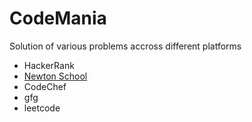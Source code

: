 # CodeMania
Solution of various problems accross different platforms
* HackerRank
* <a href="/newtonSchool">Newton School</a>
* CodeChef
* gfg
* leetcode

